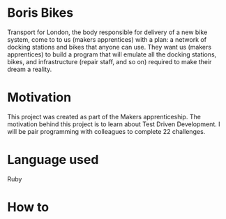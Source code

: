 # Boris Bikes

Transport for London, the body responsible for delivery of a new bike system, come to to us (makers apprentices) with a plan: a network of docking stations and bikes that anyone can use. They want us (makers apprentices) to build a program that will emulate all the docking stations, bikes, and infrastructure (repair staff, and so on) required to make their dream a reality.

# Motivation 

This project was created as part of the Makers apprenticeship. The motivation behind this project is to learn about Test Driven Development. I will be pair programming with colleagues to complete 22 challenges.  

# Language used 

Ruby

# How to 